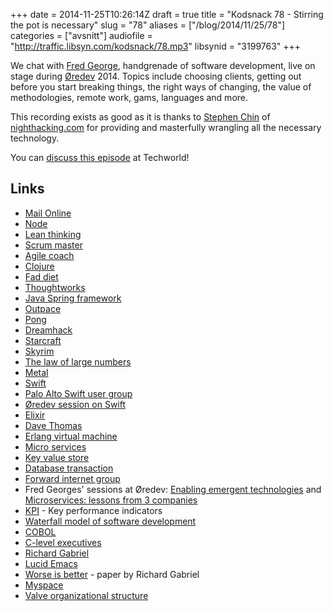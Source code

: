 +++
date = 2014-11-25T10:26:14Z
draft = true
title = "Kodsnack 78 - Stirring the pot is necessary"
slug = "78"
aliases = ["/blog/2014/11/25/78"]
categories = ["avsnitt"]
audiofile = "http://traffic.libsyn.com/kodsnack/78.mp3"
libsynid = "3199763"
+++

We chat with [Fred George](https://twitter.com/fgeorge52), handgrenade of software development, live on stage during [Øredev](http://www.oredev.org) 2014. Topics include choosing clients, getting out before you start breaking things, the right ways of changing, the value of methodologies, remote work, gams, languages and more.

This recording exists as good as it is thanks to [Stephen Chin](http://steveonjava.com/) of [nighthacking.com](http://nighthacking.com/) for providing and masterfully wrangling all the necessary technology.

You can [discuss this episode](http://techworld.idg.se/2.2524/1.595938/) at Techworld!

## Links ##
* [Mail Online](http://www.dailymail.co.uk/home/index.html)
* [Node](http://nodejs.org)
* [Lean thinking](http://books.simonandschuster.com/Lean-Thinking/James-P-Womack/9780743249270)
* [Scrum master](http://en.wikipedia.org/wiki/Scrum_%28software_development%29#Scrum_Master)
* [Agile coach](http://www.agileconnection.com/article/role-agile-coach)
* [Clojure](http://clojure.org)
* [Fad diet](http://en.wikipedia.org/wiki/Food_faddism)
* [Thoughtworks](http://en.wikipedia.org/wiki/ThoughtWorks)
* [Java Spring framework](http://en.wikipedia.org/wiki/Spring_Framework)
* [Outpace](http://www.outpace.com)
* [Pong](http://en.wikipedia.org/wiki/Pong)
* [Dreamhack](http://en.wikipedia.org/wiki/Dreamhack)
* [Starcraft](http://en.wikipedia.org/wiki/StarCraft)
* [Skyrim](http://en.wikipedia.org/wiki/The_Elder_Scrolls_V:_Skyrim)
* [The law of large numbers](http://en.wikipedia.org/wiki/Law_of_large_numbers)
* [Metal](https://developer.apple.com/metal/)
* [Swift](https://developer.apple.com/swift/)
* [Palo Alto Swift user group](http://www.meetup.com/swift-language/)
* [Øredev session on Swift](http://oredev.org/2014/sessions/swift-swiftly)
* [Elixir](http://elixir-lang.org)
* [Dave Thomas](http://en.wikipedia.org/wiki/Dave_Thomas_%28programmer%29)
* [Erlang virtual machine](https://erlangcentral.org/tag/beam/)
* [Micro services](http://martinfowler.com/articles/microservices.html)
* [Key value store](http://db-engines.com/en/article/Key-value+Stores)
* [Database transaction](http://en.wikipedia.org/wiki/Database_transaction)
* [Forward internet group](http://www.forward.co.uk)
* Fred Georges' sessions at Øredev: [Enabling emergent technologies](http://oredev.org/2014/sessions/enabling-emergent-technologies) and [Microservices: lessons from 3 companies](http://oredev.org/2014/sessions/microservices-lessons-from-3-companies)
* [KPI](http://management.about.com/cs/generalmanagement/a/keyperfindic.htm) - Key performance indicators
* [Waterfall model of software development](http://en.wikipedia.org/wiki/Waterfall_model)
* [COBOL](http://en.wikipedia.org/wiki/COBOL)
* [C-level executives](http://en.wikipedia.org/wiki/Corporate_title)
* [Richard Gabriel](http://en.wikipedia.org/wiki/Richard_P._Gabriel)
* [Lucid Emacs](http://en.wikipedia.org/wiki/XEmacs)
* [Worse is better](http://en.wikipedia.org/wiki/Worse_is_better) - paper by Richard Gabriel
* [Myspace](http://en.wikipedia.org/wiki/Myspace)
* [Valve organizational structure](http://en.wikipedia.org/wiki/Valve_Corporation#Organizational_structure)